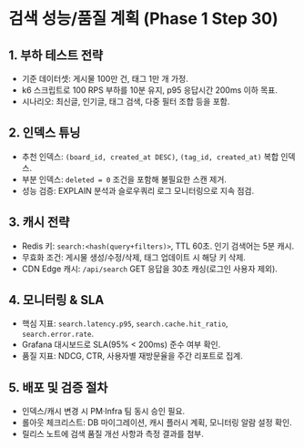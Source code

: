 ﻿# 검색 성능/품질 계획 (Phase 1 Step 30)

## 1. 부하 테스트 전략
- 기준 데이터셋: 게시물 100만 건, 태그 1만 개 가정.
- k6 스크립트로 100 RPS 부하를 10분 유지, p95 응답시간 200ms 이하 목표.
- 시나리오: 최신글, 인기글, 태그 검색, 다중 필터 조합 등을 포함.

## 2. 인덱스 튜닝
- 추천 인덱스: `(board_id, created_at DESC)`, `(tag_id, created_at)` 복합 인덱스.
- 부분 인덱스: `deleted = 0` 조건을 포함해 불필요한 스캔 제거.
- 성능 검증: EXPLAIN 분석과 슬로우쿼리 로그 모니터링으로 지속 점검.

## 3. 캐시 전략
- Redis 키: `search:<hash(query+filters)>`, TTL 60초. 인기 검색어는 5분 캐시.
- 무효화 조건: 게시물 생성/수정/삭제, 태그 업데이트 시 해당 키 삭제.
- CDN Edge 캐시: `/api/search` GET 응답을 30초 캐싱(로그인 사용자 제외).

## 4. 모니터링 & SLA
- 핵심 지표: `search.latency.p95`, `search.cache.hit_ratio`, `search.error.rate`.
- Grafana 대시보드로 SLA(95% < 200ms) 준수 여부 확인.
- 품질 지표: NDCG, CTR, 사용자별 재방문율을 주간 리포트로 집계.

## 5. 배포 및 검증 절차
- 인덱스/캐시 변경 시 PM·Infra 팀 동시 승인 필요.
- 롤아웃 체크리스트: DB 마이그레이션, 캐시 플러시 계획, 모니터링 알람 설정 확인.
- 릴리스 노트에 검색 품질 개선 사항과 측정 결과를 첨부.

